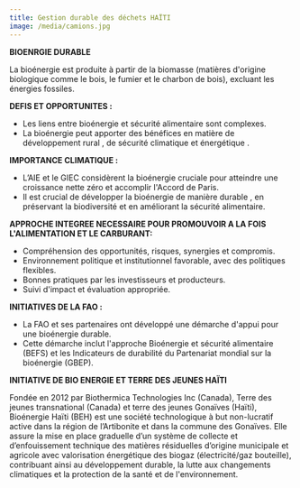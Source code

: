 ```yaml
---
title: Gestion durable des déchets HAÏTI
image: /media/camions.jpg
---
```

**BIOENRGIE DURABLE**

 La bioénergie est produite à partir de la biomasse (matières d'origine biologique comme le bois, le fumier et le charbon de bois), excluant les énergies fossiles.

**DEFIS ET OPPORTUNITES :**

* Les liens entre bioénergie et  sécurité alimentaire  sont complexes.
* La bioénergie peut apporter des bénéfices en matière de développement rural , de  sécurité climatique  et  énergétique .

**IMPORTANCE CLIMATIQUE :**

* L’AIE et le GIEC considèrent la bioénergie cruciale pour atteindre une croissance nette zéro et accomplir l'Accord de Paris.
* Il est crucial de développer la bioénergie de manière durable , en préservant la biodiversité et en améliorant la sécurité alimentaire.

**APPROCHE INTEGREE NECESSAIRE POUR PROMOUVOIR A LA FOIS L'ALIMENTATION ET LE CARBURANT:**

* Compréhension des opportunités, risques, synergies et compromis.
* Environnement politique et institutionnel favorable, avec des politiques flexibles.
* Bonnes pratiques par les investisseurs et producteurs.
* Suivi d'impact et évaluation appropriée.

**INITIATIVES DE LA FAO :**

* La FAO et ses partenaires ont développé une démarche d'appui pour une bioénergie durable.
* Cette démarche inclut l'approche Bioénergie et sécurité alimentaire (BEFS) et les Indicateurs de durabilité du Partenariat mondial sur la bioénergie (GBEP).

**INITIATIVE DE BIO ENERGIE ET TERRE DES JEUNES HAÏTI**

Fondée en 2012 par Biothermica Technologies Inc (Canada), Terre des jeunes transnational (Canada) et terre des jeunes Gonaïves (Haïti), Bioénergie Haïti (BEH) est une société technologique à but non-lucratif active dans la région de l’Artibonite et dans la commune des Gonaïves. Elle assure la mise en place graduelle d’un système de collecte et d’enfouissement technique des matières résiduelles d’origine municipale et agricole avec valorisation énergétique des biogaz (électricité/gaz bouteille), contribuant ainsi au développement durable, la lutte aux changements climatiques et la protection de la santé et de l'environnement.
